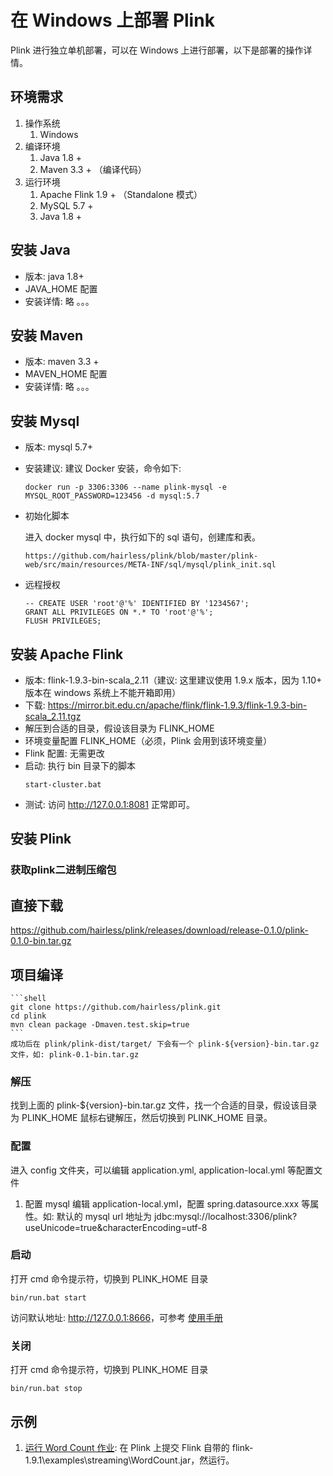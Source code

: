 # 在 Windows 上部署 Plink
Plink 进行独立单机部署，可以在 Windows 上进行部署，以下是部署的操作详情。

## 环境需求
1. 操作系统
    1. Windows
2. 编译环境
    1. Java 1.8 +
    2. Maven 3.3 + （编译代码）
3. 运行环境
    1. Apache Flink 1.9 + （Standalone 模式）
    2. MySQL 5.7 +
    3. Java 1.8 +

## 安装 Java

* 版本: java 1.8+
* JAVA_HOME 配置
* 安装详情: 略 。。。

## 安装 Maven

* 版本: maven 3.3 +
* MAVEN_HOME 配置
* 安装详情: 略 。。。

## 安装 Mysql

* 版本: mysql 5.7+
* 安装建议: 建议 Docker 安装，命令如下:
    ```shell
    docker run -p 3306:3306 --name plink-mysql -e MYSQL_ROOT_PASSWORD=123456 -d mysql:5.7
    ```
* 初始化脚本

    进入 docker mysql 中，执行如下的 sql 语句，创建库和表。
    ```
    https://github.com/hairless/plink/blob/master/plink-web/src/main/resources/META-INF/sql/mysql/plink_init.sql
    ```
* 远程授权
    ```shell
    -- CREATE USER 'root'@'%' IDENTIFIED BY '1234567';
    GRANT ALL PRIVILEGES ON *.* TO 'root'@'%';
    FLUSH PRIVILEGES;
    ```

## 安装 Apache Flink

* 版本: flink-1.9.3-bin-scala_2.11（建议: 这里建议使用 1.9.x 版本，因为 1.10+ 版本在 windows 系统上不能开箱即用）
* 下载: <https://mirror.bit.edu.cn/apache/flink/flink-1.9.3/flink-1.9.3-bin-scala_2.11.tgz>
* 解压到合适的目录，假设该目录为 FLINK_HOME
* 环境变量配置 FLINK_HOME（必须，Plink 会用到该环境变量）
* Flink 配置: 无需更改
* 启动: 执行 bin 目录下的脚本
    ```shell
    start-cluster.bat
    ```
* 测试: 访问 <http://127.0.0.1:8081> 正常即可。

## 安装 Plink

### 获取plink二进制压缩包

## 直接下载

<https://github.com/hairless/plink/releases/download/release-0.1.0/plink-0.1.0-bin.tar.gz>

## 项目编译
    ```shell
    git clone https://github.com/hairless/plink.git
    cd plink
    mvn clean package -Dmaven.test.skip=true
    ```
    成功后在 plink/plink-dist/target/ 下会有一个 plink-${version}-bin.tar.gz 文件，如: plink-0.1-bin.tar.gz 

### 解压
找到上面的 plink-${version}-bin.tar.gz 文件，找一个合适的目录，假设该目录为 PLINK_HOME 鼠标右键解压，然后切换到 PLINK_HOME 目录。

### 配置
进入 config 文件夹，可以编辑 application.yml, application-local.yml 等配置文件
    
1. 配置 mysql
    编辑 application-local.yml，配置 spring.datasource.xxx 等属性。如: 默认的 mysql url 地址为 jdbc:mysql://localhost:3306/plink?useUnicode=true&characterEncoding=utf-8

### 启动
打开 cmd 命令提示符，切换到 PLINK_HOME 目录

```shell
bin/run.bat start
```

访问默认地址: <http://127.0.0.1:8666>，可参考 [使用手册](manual/manual-home.md)

### 关闭
打开 cmd 命令提示符，切换到 PLINK_HOME 目录

```shell
bin/run.bat stop
```

## 示例
1. [运行 Word Count 作业](manual/manual-run-word-count.md): 在 Plink 上提交 Flink 自带的 flink-1.9.1\examples\streaming\WordCount.jar，然运行。
